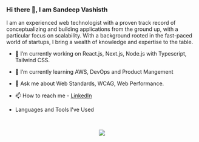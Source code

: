 ### Hi there 👋, I am Sandeep Vashisth
I am an experienced web technologist with a proven track record of conceptualizing and building applications from the ground up, with a particular focus on scalability. With a background rooted in the fast-paced world of startups, I bring a wealth of knowledge and expertise to the table.

* 🔭 I’m currently working on React.js, Next.js, Node.js with Typescript, Tailwind CSS.
* 🌱 I’m currently learning AWS, DevOps and Product Mangement
* 💬 Ask me about Web Standards, WCAG, Web Performance.
* 📫 How to reach me - [LinkedIn](https://www.linkedin.com/in/sandeep-vashisth)

* Languages and Tools I've Used
<br>
<p align="center">
  <img src="https://skillicons.dev/icons?i=html,css,ruby,rails,js,react,nextjs,bootstrap,tailwind,git,github,netlify,vercel,vscode&perline=7" />
</p>
<br><br>
<!--
**svashisth07/svashisth07** is a ✨ _special_ ✨ repository because its `README.md` (this file) appears on your GitHub profile.

Here are some ideas to get you started:

- 🔭 I’m currently working on ...
- 🌱 I’m currently learning ...
- 👯 I’m looking to collaborate on ...
- 🤔 I’m looking for help with ...
- 💬 Ask me about ...
- 📫 How to reach me: ...
- 😄 Pronouns: ...
- ⚡ Fun fact: ...
-->
